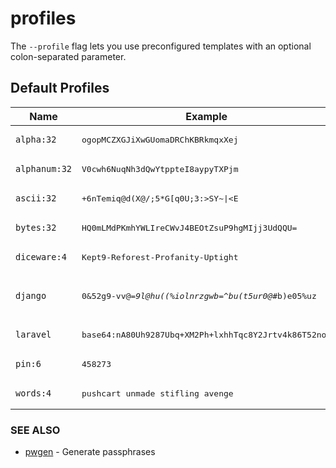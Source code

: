 # profiles

The `--profile` flag lets you use preconfigured templates with an optional colon-separated parameter.

## Default Profiles

| Name | Example | Template |
| --- | --- | --- |
| `alpha:32` | <pre>ogopMCZXGJiXwGUomaDRChKBRkmqxXej</pre> | <pre>{{ alpha . }}</pre> |
| `alphanum:32` | <pre>V0cwh6NuqNh3dQwYtppteI8aypyTXPjm</pre> | <pre>{{ alphaNum . }}</pre> |
| `ascii:32` | <pre>+6nTemiq@d(X@/;5*G[q0U;3:>SY~\|<E</pre> | <pre>{{ ascii . }}</pre> |
| `bytes:32` | <pre>HQ0mLMdPKmhYWLIreCWvJ4BEOtZsuP9hgMIjj3UdQQU=</pre> | <pre>{{ bytes . }}</pre> |
| `diceware:4` | <pre>Kept9-Reforest-Profanity-Uptight</pre> | <pre>{{ wordsWithNum . \| join "-" \| title }}</pre> |
| `django` | <pre>0&52g9-vv@=*9l@hu((%iolnrzgwb=^bu(t5ur0@*#b)e05%uz</pre> | <pre>{{ randFromStr "abcdefghijklmnopqrstuvwxyz0123456789!@#$%^&*(-_=+)" 50 }}</pre> |
| `laravel` | <pre>base64:nA80Uh9287Ubq+XM2Ph+lxhhTqc8Y2Jrtv4k86T52no=</pre> | <pre>base64:{{ bytes 32 }}</pre> |
| `pin:6` | <pre>458273</pre> | <pre>{{ num . }}</pre> |
| `words:4` | <pre>pushcart unmade stifling avenge</pre> | <pre>{{ words . \| join " " }}</pre> |


### SEE ALSO
* [pwgen](pwgen.md)  - Generate passphrases